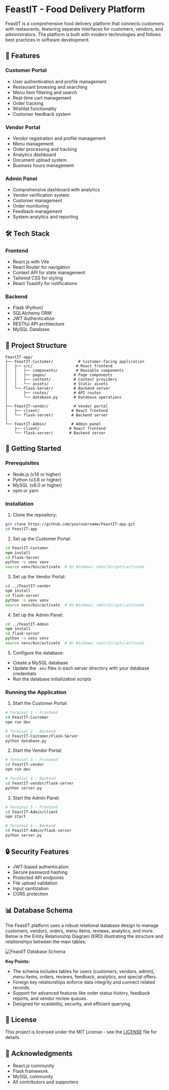 # FeastIT - Food Delivery Platform

FeastIT is a comprehensive food delivery platform that connects customers with restaurants, featuring separate interfaces for customers, vendors, and administrators. The platform is built with modern technologies and follows best practices in software development.

## 🚀 Features

### Customer Portal
- User authentication and profile management
- Restaurant browsing and searching
- Menu item filtering and search
- Real-time cart management
- Order tracking
- Wishlist functionality
- Customer feedback system

### Vendor Portal
- Vendor registration and profile management
- Menu management
- Order processing and tracking
- Analytics dashboard
- Document upload system
- Business hours management

### Admin Panel
- Comprehensive dashboard with analytics
- Vendor verification system
- Customer management
- Order monitoring
- Feedback management
- System analytics and reporting

## 🛠️ Tech Stack

### Frontend
- React.js with Vite
- React Router for navigation
- Context API for state management
- Tailwind CSS for styling
- React Toastify for notifications

### Backend
- Flask (Python)
- SQLAlchemy ORM
- JWT Authentication
- RESTful API architecture
- MySQL Database

## 📁 Project Structure

```
FeastIT-app/
├── FeastIT-Customer/           # Customer-facing application
│   ├── src/                   # React frontend
│   │   ├── components/        # Reusable components
│   │   ├── pages/            # Page components
│   │   ├── context/          # Context providers
│   │   └── assets/           # Static assets
│   └── Flask-Server/         # Backend server
│       ├── routes/           # API routes
│       └── database.py       # Database operations
│
├── FeastIT-vendor/           # Vendor portal
│   ├── client/              # React frontend
│   └── flask-server/        # Backend server
│
└── FeastIT-Admin/           # Admin panel
    ├── client/             # React frontend
    └── flask-server/       # Backend server
```

## 🚀 Getting Started

### Prerequisites
- Node.js (v14 or higher)
- Python (v3.8 or higher)
- MySQL (v8.0 or higher)
- npm or yarn

### Installation

1. Clone the repository:
```bash
git clone https://github.com/yourusername/FeastIT-app.git
cd FeastIT-app
```

2. Set up the Customer Portal:
```bash
cd FeastIT-Customer
npm install
cd Flask-Server
python -m venv venv
source venv/bin/activate  # On Windows: venv\Scripts\activate
```

3. Set up the Vendor Portal:
```bash
cd ../FeastIT-vendor
npm install
cd flask-server
python -m venv venv
source venv/bin/activate  # On Windows: venv\Scripts\activate
```

4. Set up the Admin Panel:
```bash
cd ../FeastIT-Admin
npm install
cd flask-server
python -m venv venv
source venv/bin/activate  # On Windows: venv\Scripts\activate

```

5. Configure the database:
- Create a MySQL database
- Update the `.env` files in each server directory with your database credentials
- Run the database initialization scripts

### Running the Application

1. Start the Customer Portal:
```bash
# Terminal 1 - Frontend
cd FeastIT-Customer
npm run dev

# Terminal 2 - Backend
cd FeastIT-Customer/Flask-Server
python database.py
```

2. Start the Vendor Portal:
```bash
# Terminal 3 - Frontend
cd FeastIT-vendor
npm run dev

# Terminal 4 - Backend
cd FeastIT-vendor/flask-server
python server.py
```

3. Start the Admin Panel:
```bash
# Terminal 5 - Frontend
cd FeastIT-Admin/client
npm start

# Terminal 6 - Backend
cd FeastIT-Admin/flask-server
python server.py
```

## 🔒 Security Features

- JWT-based authentication
- Secure password hashing
- Protected API endpoints
- File upload validation
- Input sanitization
- CORS protection

## 📊 Database Schema

The FeastIT platform uses a robust relational database design to manage customers, vendors, orders, menu items, reviews, analytics, and more. Below is the Entity Relationship Diagram (ERD) illustrating the structure and relationships between the main tables:

![FeastIT Database Schema](assets/db-schema.png)

**Key Points:**
- The schema includes tables for users (customers, vendors, admin), menu items, orders, reviews, feedback, analytics, and special offers.
- Foreign key relationships enforce data integrity and connect related records.
- Support for advanced features like order status history, feedback reports, and vendor review queues.
- Designed for scalability, security, and efficient querying.

## 📝 License

This project is licensed under the MIT License - see the [LICENSE](LICENSE) file for details.

## 🙏 Acknowledgments

- React.js community
- Flask framework
- MySQL community
- All contributors and supporters
